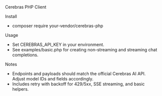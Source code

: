 Cerebras PHP Client

Install
- composer require your-vendor/cerebras-php

Usage
- Set CEREBRAS_API_KEY in your environment.
- See examples/basic.php for creating non-streaming and streaming chat completions.

Notes
- Endpoints and payloads should match the official Cerebras AI API. Adjust model IDs and fields accordingly.
- Includes retry with backoff for 429/5xx, SSE streaming, and basic helpers.